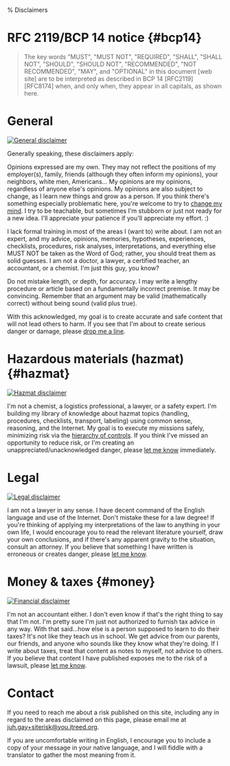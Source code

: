 % Disclaimers

# RFC 2119/BCP 14 notice {#bcp14}

> The key words "MUST", "MUST NOT", "REQUIRED", "SHALL", "SHALL NOT", "SHOULD", "SHOULD NOT", "RECOMMENDED", "NOT RECOMMENDED", "MAY", and "OPTIONAL" in this document \[web site\] are to be interpreted as described in BCP 14 \[RFC2119\] \[RFC8174\] when, and only when, they appear in all capitals, as shown here.

# General

[![General disclaimer](https://img.shields.io/badge/disclaimer-general-brightgreen.svg)](/advice/disclaimers.md#general)

Generally speaking, these disclaimers apply:

Opinions expressed are my own. They may not reflect the positions of my employer(s), family, friends (although they often inform my opinions), your neighbors, white men, Americans... My opinions are my opinions, regardless of anyone else's opinions. My opinions are also subject to change, as I learn new things and grow as a person. If you think there's something especially problematic here, you're welcome to try to [change my mind](/index.md#contact). I try to be teachable, but sometimes I'm stubborn or just not ready for a new idea. I'll appreciate your patience if you'll appreciate my effort. :)

I lack formal training in most of the areas I (want to) write about. I am not an expert, and my advice, opinions, memories, hypotheses, experiences, checklists, procedures, risk analyses, interpretations, and everything else MUST NOT be taken as the Word of God; rather, you should treat them as solid guesses. I am not a doctor, a lawyer, a certified teacher, an accountant, or a chemist. I'm just this guy, you know?

Do not mistake length, or depth, for accuracy. I may write a lengthy procedure or article based on a fundamentally incorrect premise. It may be convincing. Remember that an argument may be valid (mathematically correct) without being sound (valid plus true).

With this acknowledged, my goal is to create accurate and safe content that will not lead others to harm. If you see that I'm about to create serious danger or damage, please [drop me a line](#contact).

# Hazardous materials (hazmat) {#hazmat}

[![Hazmat disclaimer](https://img.shields.io/badge/disclaimer-hazmat-red.svg)](/advice/disclaimers.md#hazmat)

I'm not a chemist, a logistics professional, a lawyer, or a safety expert. I'm building my library of knowledge about hazmat topics (handling, procedures, checklists, transport, labeling) using common sense, reasoning, and the Internet. My goal is to execute my missions safely, minimizing risk via the [hierarchy of controls](https://www.cdc.gov/niosh/topics/hierarchy/default.html). If you think I've missed an opportunity to reduce risk, or I'm creating an unappreciated/unacknowledged danger, please [let me know](#contact) immediately.

# Legal

[![Legal disclaimer](https://img.shields.io/badge/disclaimer-legal-yellow.svg)](/advice/disclaimers.md#legal)

I am not a lawyer in any sense. I have decent command of the English language and use of the Internet. Don't mistake these for a law degree! If you're thinking of applying my interpretations of the law to anything in your own life, I would encourage you to read the relevant literature yourself, draw your own conclusions, and if there's any apparent gravity to the situation, consult an attorney. If you believe that something I have written is erroneous or creates danger, please [let me know](#contact).

# Money & taxes {#money}

[![Financial disclaimer](https://img.shields.io/badge/disclaimer-money-yellow.svg)](/advice/disclaimers.md#money)

I'm not an accountant either. I don't even know if that's the right thing to say that I'm not. I'm pretty sure I'm just not authorized to furnish tax advice in any way. With that said...how else is a person supposed to learn to do their taxes? It's not like they teach us in school. We get advice from our parents, our friends, and anyone who sounds like they know what they're doing. If I write about taxes, treat that content as notes to myself, not advice to others. If you believe that content I have published exposes me to the risk of a lawsuit, please [let me know](#contact).

# Contact

If you need to reach me about a risk published on this site, including any in regard to the areas disclaimed on this page, please email me at [juh.gay+siterisk@you.jtreed.org](mailto:juh.gay+siterisk@you.jtreed.org).

If you are uncomfortable writing in English, I encourage you to include a copy of your message in your native language, and I will fiddle with a translator to gather the most meaning from it.
